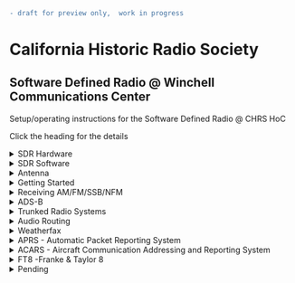 ```diff
- draft for preview only,  work in progress
```

# California Historic Radio Society #
## Software Defined Radio @ Winchell Communications Center ##

Setup/operating instructions for the Software Defined Radio @ CHRS HoC

Click the heading for the details

<details>

  <summary>SDR Hardware</summary>

  ## Hardware 

  RSP DUO and ELAD FDM are the two SDR hardware models available at CHRS HoC. 
  
  RSP Duo 

  <img
    src="https://raw.githubusercontent.com/chrs-hoc/chrs-hoc.github.io/main/pic/SDRplay-RSPduo.jpg"
    alt="RSPDUO SDR"
    width="300"
    height="300">
 

  ELAD

  <img
    src="https://raw.githubusercontent.com/chrs-hoc/chrs-hoc.github.io/main/pic/elad-fdm-s2.jpg"
    alt="ELAD SDR"
    width="300"
    height="300">

</details>

<details>

<summary>SDR Software</summary> 

On the SDR Demo PC, in addition to the OEM software for the aforementioned devices, we also have [HDSDR](https://www.hdsdr.de/) and [SDRConsole](https://www.sdr-radio.com/console) installed.

</details>

<details>
<summary> Antenna </summary>

Discone Antenna for HoC 

<img
  src="https://raw.githubusercontent.com/chrs-hoc/chrs-hoc.github.io/main/pic/Antenna.jpg"
  alt="CHRS SDR Antenna"
  width="300"
  height="300">

</details>

<details>



<summary> Getting Started </summary>

The hardware and software combinations listed below are tested at the HoC setup.

| Hardware      | SDR Software     | Comments      |
| :---          |    :----:        |          ---: |
| RSPDuo        | SDR Uno          | OEM Software  |
| ELAD FDM      | FDM SW2          | OEM Software  |
| RSPDuo        | SDR Console      | Freeware      |
| ELAD          | SDR Console      | Freeware      |
| RSPDuo        | HDSDR            | Freeware      |
| ELAD  FDM     | HDSDR            | Freeware     |  


Unlike the respective OEM software, both HD SDR and SDR Console is configured to work with ELAD **and** RSPDuo.

## Starting the SDR 

Checklist 
* Ensure both SDRs are powered up via the USB to the host PC
* Verify proper antenna connection to the SDR

To start the SDR software, type in the SDR software name in the search box next to the Windows start button, then select and start.
## SDR Uno/FDM SW2 - Selecting SDR Hardware 
For SDR Uno and ELAD FDM, they default to their respective OEM hardware.

## HD SDR - Selecting SDR Hardware 
For HDSDR, the software will prompt you during start-up  to choose the respective EXT_IO DLL to select SDR Hardware

Select:

extio_elad_fdm_6144k_v3_04.dll -  for ELAD

ExtIO_SDRlay_RSPduo.dll - for RSPDuo

<img
    src="https://raw.githubusercontent.com/chrs-hoc/chrs-hoc.github.io/main/pic/HDSDR-Select.PNG"
    alt="HD SDR Selection"
    width="70%"
    height="70%">

## SDR Console - Selecting SDR Hardware 

SDR Console provides the SDR selection during start-up.

<img
    src="https://raw.githubusercontent.com/chrs-hoc/chrs-hoc.github.io/main/pic/SDRConsole-select.PNG"
    alt="SDR Console Selection"
    width="70%"
    height="70%">



</details>
<details>

<summary>Receiving AM/FM/SSB/NFM</summary>

Decoding AM/FM/SSB/NFM is not covered here, please reference to respective product documentation for the same.

Detailed operating manuals

[SDR Uno](https://www.sdrplay.com/docs/SDRplay_SDRuno_User_Manual.pdf)

[FDM-SW2](https://amd.co.at/anti/afu/FDM_DUO/Manuals/Sw2_user_manual_rev1.01draft.pdf)

[HDSDR](https://www.hdsdr.de/faq.html)

[SDR Console](https://www.sp2put.pl/wp-content/uploads/2017/07/SDR-Console-V2.pdf)

</details>
<details>

<summary> ADS-B </summary>

### ADS-B 

Automatic Dependent Surveillance-Broadcast (ADS-B)
 is an advanced surveillance technology that combines an aircraft's positioning source, aircraft avionics, and a ground infrastructure to create an accurate surveillance interface between aircraft and ATC.

 ADS-B Out works by broadcasting information about an aircraft's GPS location, altitude, ground speed and other data to ground stations and other aircraft, once per second. Air traffic controllers and properly equipped aircraft can immediately receive this information.

Reference resources


[Wikipedia](https://en.wikipedia.org/wiki/Automatic_Dependent_Surveillance%E2%80%93Broadcast)

[Sigidwiki](https://www.sigidwiki.com/wiki/Automatic_Dependent_Surveillance-Broadcast_(ADS-B))

[FAA](https://www.faa.gov/about/office_org/headquarters_offices/avs/offices/afx/afs/afs400/afs410/ads-b)


## Instructions for decoding ADS-B at HOC

ADS-B Decode is configured for RSPDuo. 

Prerequisites
1. Close all SDR Software (SDR Uno or other frontend UI).

## Procedure 

1. Open the ADS-B folder on the desktop

<img
  src="https://raw.githubusercontent.com/chrs-hoc/chrs-hoc.github.io/main/pic/ads-b/ADS-B.PNG"
  alt="ADS-B Antenna connection"
  width="70%"
  height="70%">

2. Doubleclick and run the "start8I" shortcut

In a couple of seconds this will bring up a command prompt with the decoded ADS-B Data.
Since we are close to SFO, it should list several Aircrafts within seconds of starting up.

<img
  src="https://raw.githubusercontent.com/chrs-hoc/chrs-hoc.github.io/main/pic/ads-b/ADSB-1.PNG"
  alt="ADS-B decode"
  width="70%"
  height="70%">

3. Return to the ADS-B folder on the desktop and start  Virtual Radar.exe which will bring up the Virtual Radar UI

 <img
  src="https://raw.githubusercontent.com/chrs-hoc/chrs-hoc.github.io/main/pic/ads-b/ADSB-2.PNG"
  alt="Virtual Radar"
  width="70%"
  height="70%">

4. Click the blue hyperlink on the Virtual Radar UI (http://127.0.0.1:8081/VirtualRadar)

That will bring up the webpage with the ADS-B data plotted the map

 <img
  src="https://raw.githubusercontent.com/chrs-hoc/chrs-hoc.github.io/main/pic/ads-b/ADSB-3.PNG"
  alt="Virtual Radar"
  width="70%"
  height="70%">

5. Click on any aircraft to find the details about it.

Note : Close the ADS-B Decoder and command prompt before running other SDR applications. 
Press Control+C on the command prompt to close it. After Control+C Type "Yes" to "Terminate the batch job" prompt on the command window

</details>

<details>
<summary> Trunked Radio Systems</summary>

A trunked radio system is a two-way radio system that uses a control channel to automatically assign frequency channels to groups of user radios.

[Wikipedia - Trunked Radio](https://en.wikipedia.org/wiki/Trunked_radio_system)

[Sigidwiki](https://www.sigidwiki.com/wiki/Category:Trunked_Radio)

[WIkipedia - PL-25](https://en.wikipedia.org/wiki/Trunked_radio_system)

[Radio Reference wiki](https://wiki.radioreference.com/index.php/Trunked_Radio_Systems)

[Alameda country Trunked Radio systems](https://www.radioreference.com/db/browse/ctid/183/trs)



## Instructions for receiving trunked radio at HOC 

Prerequisites
1. Close all SDR Software (SDR Uno or other frontend UI).

## Procedure 

1. Open SDR-Trunk folder on the desktop

<img
  src="https://raw.githubusercontent.com/chrs-hoc/chrs-hoc.github.io/main/pic/trunked-radio/sdr-trunk-folder.png"
  alt="SDR Trunk "
  width="70%"
  height="70%">

2. Right click and open the SDR trunk Shortcut 

<img
  src="https://raw.githubusercontent.com/chrs-hoc/chrs-hoc.github.io/main/pic/trunked-radio/sdr-trunk-open.png"
  alt="SDR Trunk "
  width="70%"
  height="70%">

3. On "Auto start channels" window, click "Start now"

<img
  src="https://raw.githubusercontent.com/chrs-hoc/chrs-hoc.github.io/main/pic/trunked-radio/sdr-trunk-start.png"
  alt="SDR Trunk "
  width="70%"
  height="70%">

4. Give it a couple of seconds to initialize and connect to the trunk control channel

<img
  src="https://raw.githubusercontent.com/chrs-hoc/chrs-hoc.github.io/main/pic/trunked-radio/sdr-trunk-running.png"
  alt="SDR Trunk "
  width="70%"
  height="70%">
  
  Note : Close SDR Trunk  before running other SDR applications. 
</details>




<details>
<summary> Audio Routing</summary>

Several data transmissions are encoded as audio tones which can be decoded using special software.
In order to accomplish this, we must link the SDR software's audio output to the corresponding decoder software's input. A physical loopback audio cable and two sound cards can be used for this, or you can use specialized software to establish a software audio loopback cable. This will accept the SDR software's audio output and feed it as audio input to any application. In our case, the virtual audio loopback cable or software is being used. To route the SDR software's audio output to the virtual patch connection, follow the steps listed below. 
Decoders will be covered in their respective sections.


[Audio Loopback](https://www.dxzone.com/5-free-virtual-audio-cable-software/)

## Instructions for Audio Routing 
You can use any SDR Software/Hardware to receive the signal (tune) and route the audio to the decoder software
The following lists the procedure for all the SDR software installed on the HOC environment

Prerequisites/notes
1. Default audio out is to the speakers. Routing audio to the virtual cable will disable the speaker output
2. To restore the audio to speakers, follow the same procedure and select "Speakers/Headphones - Realteak" as the output device

## Routing audio from SDR Uno 

1. From SDR Uno Rx control window, click settings
2. In the RX Settings 0-0  window, select "OUT" tab
3. Select "CABLE Input (VB-Audio)" from the dropdown 

<img
  src="https://raw.githubusercontent.com/chrs-hoc/chrs-hoc.github.io/main/pic/audio-route/sdr-Uno.png"
  alt="Audio Routing"
  width="70%"
  height="70%">

## Routing audio from ELAD

1. Click  the settings button next to the power button icon
2. Select "Audio" tab
3. Select "CABLE Input (VB-Audio)" from the dropdown 

<img
  src="https://raw.githubusercontent.com/chrs-hoc/chrs-hoc.github.io/main/pic/audio-route/elad.png"
  alt="Audio Routing"
  width="70%"
  height="70%">

## Routing audio from HD-SDR

1. Click  the Sound card \[F5] button 
2. Select "CABLE Input (VB-Audio)" from the Sound card selection window 

<img
  src="https://raw.githubusercontent.com/chrs-hoc/chrs-hoc.github.io/main/pic/audio-route/hd-sdr.png"
  alt="Audio Routing"
  width="70%"
  height="70%">


## Routing audio from SDR Console

1. Click the Speaker/Headphones 
2. Select "CABLE Input (VB-Audio)" from the dropdown list

<img
  src="https://raw.githubusercontent.com/chrs-hoc/chrs-hoc.github.io/main/pic/audio-route/sdr-console.png"
  alt="Audio Routing"
  width="70%"
  height="70%">

</details>

<details>

<summary> Weatherfax</summary>

Radiofax, also known as HF FAX, radiofacsimile or weatherfax, is a means of broadcasting graphic weather maps and other graphic images via HF radio

[Wikipedia](https://en.wikipedia.org/wiki/Radiofax#Weatherfax)

[NOAA Weatherfax schedule](https://www.weather.gov/media/marine/rfax.pdf)

[Sigidwiki](https://www.sigidwiki.com/wiki/WEFAX)

[MultiPSK Documentation] (http://f6cte.free.fr/index_anglais.htm)

### Frequency (nearest)

U.S. Coast Guard Communications Station NMC - Point Reyes, CA 

Assigned frequencies 4346, 8682, 12786, 17151.2, 22527 kHz / USB

Select a carrier frequency 1.9 kHz below those listed when using a
single sideband radio in the USB mode to receive these broadcasts.

## Procedure 

1. Tune to the weatherfax station on the SDR, USB (remember to select a carrier frequency 1.9 kHz below the listed)
2. Route the audio to virtual loopbck cable - [Instructions here](#instructions-for-audio-routing)
3. Open multipsk by typing 'Multipsk' in the windows search box
4. Click the RX/TX button 

<img
  src="https://raw.githubusercontent.com/chrs-hoc/chrs-hoc.github.io/main/pic/WeatherFax/start1.png"
  alt="MultiPSK"
  width="70%"
  height="70%">

5. Click the FAX button to start decoding weather fax

<img
  src="https://raw.githubusercontent.com/chrs-hoc/chrs-hoc.github.io/main/pic/WeatherFax/weather-fax.png"
  alt="Weatherfax"
  width="auto"
  height="auto">

</details>

<details>

<summary> APRS - Automatic Packet Reporting System </summary>

Amateur Packet Reporting System (APRS) is a digital communication system utilized by amateur radio operators to exchange messages and track locations utilizing GPS.

[APRS Website](http://www.aprs.org/)

[Wikipedia](https://en.wikipedia.org/wiki/Automatic_Packet_Reporting_System)

[Sigidwiki](https://www.sigidwiki.com/wiki/Automatic_Packet_Reporting_System_(APRS))

[MultiPSK Documentation](http://f6cte.free.fr/index_anglais.htm)


### Frequency
144.390MHz, NFM
For other frequencies, refer to the Sigidwiki link above

## Procedure 

1. Tune to 144.390MHz, NFM on the SDR
2. Route the audio to virtual loopbck cable - [Instructions here](#instructions-for-audio-routing)
3. Open multipsk by typing 'Multipsk' in the windows search box
4. Click the RX/TX button 

<img
  src="https://raw.githubusercontent.com/chrs-hoc/chrs-hoc.github.io/main/pic/WeatherFax/start1.png"
  alt="MultiPSK"
  width="auto"
  height="auto">

5. Click the PACKET+APRS Button to start the decode. 

<img
  src="https://raw.githubusercontent.com/chrs-hoc/chrs-hoc.github.io/main/pic/APRS/MPSK-start-APRS-Text.png"
  alt="MultiPSK"
  width="auto"
  height="auto">

6. Click the APRS button to show the Map/location information

<img
  src="https://raw.githubusercontent.com/chrs-hoc/chrs-hoc.github.io/main/pic/APRS/MPSK-start-APRS-Map.png"
  alt="MultiPSK"
  width="auto"
  height="auto">

</details>

<details>
<summary>ACARS -  Aircraft Communication Addressing and Reporting System </summary>

ACARS is a digital data link system for the transmission of messages between aircraft and ground stations

[Wikipedia](https://en.wikipedia.org/wiki/ACARS)

[Sigidwiki](https://www.sigidwiki.com/wiki/Aircraft_Communications_Addressing_and_Reporting_System_\(ACARS\))

[ACARS - What/How](https://www.aviationmatters.co/what-is-acars/)

[ACARS - Message example](https://www.flightkeeper.net/SampleACARS.html)

### Frequency
129.125 MHz, AM
For other frequencies, refer to the Sigidwiki link above

## Procedure 

1. Tune to 129.12MHz AM on the SDR
2. Route the audio to virtual loopbck cable - [Instructions here](#instructions-for-audio-routing)
3. Open ACARS decoder by typing 'Black Cat ACARS' in the windows search box
4. Black Cat ACARS interface now will start displaying the received ACARS messages

<img
  src="https://raw.githubusercontent.com/chrs-hoc/chrs-hoc.github.io/main/pic/ACARS/ACARS-Decode.png"
  alt="MultiPSK"
  width="auto"
  height="auto">

</details>

<details>

<summary>FT8 -Franke & Taylor 8 </summary>
FT8 is a popular form of digital weak signal communication used primarily by amateur radio operators to communicate on amateur radio bands with a majority of traffic occurring on the HF amateur bands.

 [Wikipedia](https://en.wikipedia.org/wiki/FT8)
 
 [Sigidwiki](https://www.sigidwiki.com/wiki/FT8)

[WSJT-X](https://wsjt.sourceforge.io/wsjtx.html)

### Frequency
1.84 MHz - 144.174 MHz, USB

## Procedure 

1. Tune to 3.573MHz USB on the SDR
2. Route the audio to virtual loopbck cable - [Instructions in Audio routing section](#instructions-for-audio-routing)
3. Open WSJT-X decoder by typing 'WSJT-X' in the windows search box
4. In WSJT-X, select the mode to FT8, band to 80m and observe the decode
![Image](https://github.com/chrs-hoc/chrs-hoc.github.io/blob/main/pic/FT8/FT8.png?raw=true)
**Figure 1:** sdrtrunk Application Screenshot

</details>

<details>

<summary>Pending</summary>

* CW

* FT8

* WSPR

* AIS 

* ISM/ Utility meter Standard Consumption Message (SCM) 

</details>



